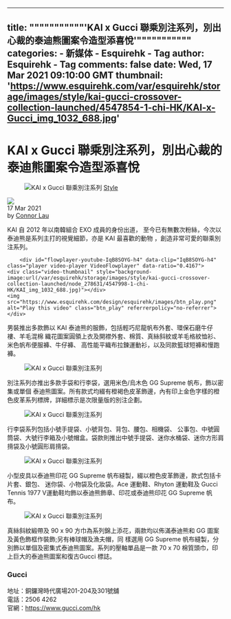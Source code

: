 
---
title: """""""""""'KAI x Gucci 聯乘別注系列，別出心裁的泰迪熊圖案令造型添喜悅'"""""""""""
categories: 
    - 新媒体
    - Esquirehk - Tag
author: Esquirehk - Tag
comments: false
date: Wed, 17 Mar 2021 09:10:00 GMT
thumbnail: 'https://www.esquirehk.com/var/esquirehk/storage/images/style/kai-gucci-crossover-collection-launched/4547854-1-chi-HK/KAI-x-Gucci_img_1032_688.jpg'
---

<div>   
<div style="display:none;">
<div class="gdct">news</div>
</div>
<h1 class="CommonTitle">KAI x Gucci 聯乘別注系列，別出心裁的泰迪熊圖案令造型添喜悅 </h1>
<div data-mata-title="1" style="display:none;">KAI x Gucci 聯乘別注系列，別出心裁的泰迪熊圖案令造型添喜悅</div>
<div class="ArticleFeedsPageContainer ArticleFeedsPageContainer--subpage" data-page="1">
<div class="ArticleFeeds-banner">
<figure>
<img class="picturefill-item" sizes="(max-width: 804px) 100vw, 1032px" alt="KAI x Gucci 聯乘別注系列" title="KAI x Gucci 聯乘別注系列" src="https://www.esquirehk.com/var/esquirehk/storage/images/style/kai-gucci-crossover-collection-launched/4547854-1-chi-HK/KAI-x-Gucci_img_1032_688.jpg" referrerpolicy="no-referrer">
<span class="ChannelName"><a href="https://www.esquirehk.com/style">Style</a></span>

</figure>
</div>
<div class="ArticleFeeds-author">
<div class="ArticleFeeds-author-pic AlignMiddleItem"><a href="https://www.esquirehk.com/our-team/(name)/connor%20lau"><img src="https://www.esquirehk.com/var/esquirehk/storage/images/our-team/editor/connor-lau/1419617-1-chi-HK/Connor-Lau_img_60_60.png" referrerpolicy="no-referrer"></a></div>
<div class="AlignMiddleItem ArticleFeeds-info">
<time datetime="2021-Mar-17" itemprop="datePublished" content="2021-Mar-17" data-timestamp="1615972200">17 Mar 2021</time>
<div class="ArticleFeeds-author-name" data-author="connar">by <a href="https://www.esquirehk.com/our-team/(name)/connor%20lau">Connor Lau</a></div>
</div>
</div>

<p>KAI 自 2012 年以南韓組合 EXO 成員的身份出道， 至今已有無數次粉絲，今次以泰迪熊是系列主打的視覺細節，亦是 KAI 最喜歡的動物 ，創造非常可愛的聯乘別注系列。</p>

</div>

<div class="MobileVisible tpc-mobile-canvas-container">
<div class="tpc-sticky-masthead tpc-banner--sr" data-slot="&#123;"canvas":"tpc-canvas-m","mobileRec":"tpc-mlrec1"&#125;">
<div class="tpc-canvas-wrapper-m tpc-sticky-wrapper">
<div class="tpc _gpt_display tpc-canvas tpcmt" id="tpc-canvas-m"></div>
</div>
</div></div>

<div class="ArticleFeedsPageContainer ArticleFeedsPageContainer--subpage" data-page="2">
<div class="TabletVisible tpc-sticky">
<div class="tpc tpc-billboard _gpt_display tpcmt" id="tpc-billboard1"></div>
</div>
<div class="EmbedContainer">
<div class="flowplayer-container html5-flowplayer">
    
    
        <div id="flowplayer-youtube-IqB8SOYG-h4" data-clip="IqB8SOYG-h4" class="player video-player VideoFlowplayer" data-ratio="0.4167">
    <div class="video-thumbnail" style="background-image:url(/var/esquirehk/storage/images/style/kai-gucci-crossover-collection-launched/node_278631/4547998-1-chi-HK/KAI_img_1032_688.jpg)"></div>
    <img src="https://www.esquirehk.com/design/esquirehk/images/btn_play.png" alt="Play this video" class="btn_play" referrerpolicy="no-referrer">
    </div>
</div>
 
<div class="Caption">
<p>男裝推出多款飾以 KAI 泰迪熊的服飾，包括輕巧尼龍帆布外套、環保石磨牛仔褸、羊毛混棉 織花圖案圓領上衣及開襟外套、棉質、真絲斜紋或羊毛格紋恤衫、米色帆布便服褲、牛仔褲、 高性能平織布拉鍊運動衫，以及同款籃球短褲和慢跑褲。</p>
</div>
</div></div>

<div class="tpc-inRead-container tpc-inRead-desktop">
<div class="tpc-inRead _gpt_display tpc" id="tcp-inRead1"></div>
</div>

<div class="ArticleFeedsPageContainer ArticleFeedsPageContainer--subpage has-subpage-banner" data-page="3">
<div class="FigureContainer">
<figure class="AlignCenter ArticleGallery-anchor"><img class="picturefill-item" sizes="(max-width: 804px) 100vw, 1032px" alt="KAI x Gucci 聯乘別注系列" title="KAI x Gucci 聯乘別注系列" data-size="629x786" data-caption="<p>別注系列亦推出多款手袋和行李袋，選用米色/烏木色 GG Supreme 帆布，飾以密集或單個 泰迪熊圖案。所有款式均綴有橙褐色皮革飾邊，內有印上金色字樣的橙色皮革系列標牌，詳細標示是次限量版的別注企劃。</p>" src="https://www.esquirehk.com/var/esquirehk/storage/images/style/kai-gucci-crossover-collection-launched/kai-x-gucci/4547925-1-chi-HK/KAI-x-Gucci_img_1032_688.jpg" referrerpolicy="no-referrer">
</figure>
</div><p>別注系列亦推出多款手袋和行李袋，選用米色/烏木色 GG Supreme 帆布，飾以密集或單個 泰迪熊圖案。所有款式均綴有橙褐色皮革飾邊，內有印上金色字樣的橙色皮革系列標牌，詳細標示是次限量版的別注企劃。</p><div class="MobileVisible">
<div class="tpc tpc-billboard _gpt_display tpcmt" id="tpc-mlrec1"></div>
</div>
</div>



<div class="ArticleFeedsPageContainer ArticleFeedsPageContainer--subpage" data-page="4">
<div class="FigureContainer">
<figure class="AlignCenter ArticleGallery-anchor"><img class="picturefill-item" sizes="(max-width: 804px) 100vw, 1032px" alt="KAI x Gucci 聯乘別注系列" title="KAI x Gucci 聯乘別注系列" data-size="1180x786" data-caption="<p>行李袋系列包括小號手提袋、小號背包、背包、腰包、相機袋、 公事包、中號圓筒袋、大號行李箱及小號帽盒。袋款則推出中號手提袋、迷你水桶袋、迷你方形肩揹袋及小號圓形肩揹袋。 </p>" src="https://www.esquirehk.com/var/esquirehk/storage/images/style/kai-gucci-crossover-collection-launched/kai-x-gucci2/4547945-1-chi-HK/KAI-x-Gucci_img_1032_688.jpg" referrerpolicy="no-referrer">
</figure>
</div><p>行李袋系列包括小號手提袋、小號背包、背包、腰包、相機袋、 公事包、中號圓筒袋、大號行李箱及小號帽盒。袋款則推出中號手提袋、迷你水桶袋、迷你方形肩揹袋及小號圓形肩揹袋。 </p></div>




<div class="ArticleFeedsPageContainer ArticleFeedsPageContainer--subpage" data-page="5">
<div class="FigureContainer">
<figure class="AlignCenter ArticleGallery-anchor"><img class="picturefill-item" sizes="(max-width: 804px) 100vw, 1032px" alt="KAI x Gucci 聯乘別注系列" title="KAI x Gucci 聯乘別注系列" data-size="1180x786" data-caption="<p>小型皮具以泰迪熊印花 GG Supreme 帆布縫製，綴以橙色皮革飾邊，款式包括卡片套、銀包、 迷你袋、小物袋及化妝袋。Ace 運動鞋、Rhyton 運動鞋及 Gucci Tennis 1977 V運動鞋均飾以泰迪熊飾章、印花或泰迪熊印花 GG Supreme 帆布。</p>" src="https://www.esquirehk.com/var/esquirehk/storage/images/style/kai-gucci-crossover-collection-launched/kai-x-gucci3/4547955-1-chi-HK/KAI-x-Gucci_img_1032_688.jpg" referrerpolicy="no-referrer">
</figure>
</div><p>小型皮具以泰迪熊印花 GG Supreme 帆布縫製，綴以橙色皮革飾邊，款式包括卡片套、銀包、 迷你袋、小物袋及化妝袋。Ace 運動鞋、Rhyton 運動鞋及 Gucci Tennis 1977 V運動鞋均飾以泰迪熊飾章、印花或泰迪熊印花 GG Supreme 帆布。</p></div>



<div class="ArticleFeedsPageContainer ArticleFeedsPageContainer--subpage" data-page="6">
<div class="FigureContainer">
<figure class="AlignCenter ArticleGallery-anchor"><img class="picturefill-item" sizes="(max-width: 804px) 100vw, 1032px" alt="KAI x Gucci 聯乘別注系列" title="KAI x Gucci 聯乘別注系列" data-size="1180x786" data-caption="<p>真絲斜紋緞帶及 90 x 90 方巾為系列錦上添花，兩款均以佈滿泰迪熊和 GG 圖案及黃色飾框作裝飾;另有棒球帽及漁夫帽，同 樣選用 GG Supreme 帆布縫製，分別飾以單個及密集式泰迪熊圖案。系列的壓軸單品是一款 70 x 70 棉質頭巾，印上巨大的泰迪熊圖案和復古Gucci 標誌。 </p><a name='eztoc4547938_0_1' id='eztoc4547938_0_1'></a><h3 class='h2 '>Gucci</h3><p>
地址：銅鑼灣時代廣場201-204及301號舖 <br />
電話：2506 4262<br />官網：<a href='https://www.gucci.com/hk' target='_self'>https://www.gucci.com/hk</a> </p>" src="https://www.esquirehk.com/var/esquirehk/storage/images/style/kai-gucci-crossover-collection-launched/kai-x-gucci4/4547935-1-chi-HK/KAI-x-Gucci_img_1032_688.jpg" referrerpolicy="no-referrer">
</figure>
</div><p>真絲斜紋緞帶及 90 x 90 方巾為系列錦上添花，兩款均以佈滿泰迪熊和 GG 圖案及黃色飾框作裝飾;另有棒球帽及漁夫帽，同 樣選用 GG Supreme 帆布縫製，分別飾以單個及密集式泰迪熊圖案。系列的壓軸單品是一款 70 x 70 棉質頭巾，印上巨大的泰迪熊圖案和復古Gucci 標誌。 </p><a name="eztoc4547938_0_2" id="eztoc4547938_0_2" href="https://www.esquirehk.com/style/undefined"></a><h3 class="h2 ">Gucci</h3><p>
地址：銅鑼灣時代廣場201-204及301號舖 <br>
電話：2506 4262<br>官網：<a href="https://www.gucci.com/hk" target="_self">https://www.gucci.com/hk</a> </p></div>




                





 <!-- /var/esquirehk-si-blocks/6/d/0/6d008c1c8bd6e3a2ad85aeec69ebf729.htm -->   
</div>
            